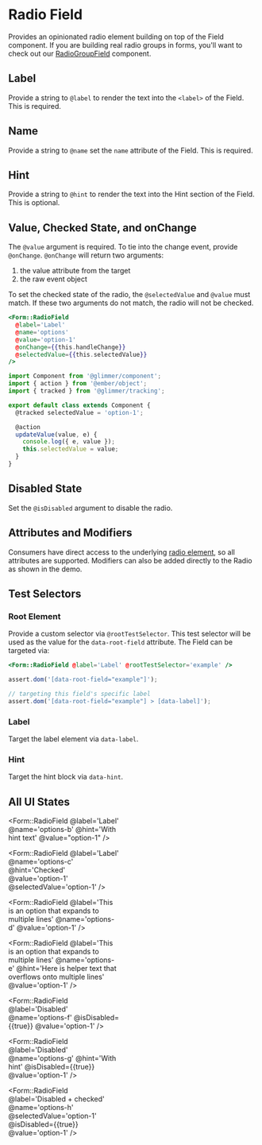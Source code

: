 # Radio Field

Provides an opinionated radio element building on top of the Field component. If you are building real radio groups in forms, you'll want to check out our [RadioGroupField](./radio-group-field) component.

## Label

Provide a string to `@label` to render the text into the `<label>` of the Field. This is required.

## Name

Provide a string to `@name` set the `name` attribute of the Field. This is required.

## Hint

Provide a string to `@hint` to render the text into the Hint section of the Field. This is optional.

## Value, Checked State, and onChange

The `@value` argument is required. To tie into the change event, provide `@onChange`. `@onChange` will return two arguments:

1. the value attribute from the target
2. the raw event object

To set the checked state of the radio, the `@selectedValue` and `@value` must match. If these two arguments do not match, the radio will not be checked.

```hbs
<Form::RadioField
  @label='Label'
  @name='options'
  @value='option-1'
  @onChange={{this.handleChange}}
  @selectedValue={{this.selectedValue}}
/>
```

```js
import Component from '@glimmer/component';
import { action } from '@ember/object';
import { tracked } from '@glimmer/tracking';

export default class extends Component {
  @tracked selectedValue = 'option-1';

  @action
  updateValue(value, e) {
    console.log({ e, value });
    this.selectedValue = value;
  }
}
```

## Disabled State

Set the `@isDisabled` argument to disable the radio.

## Attributes and Modifiers

Consumers have direct access to the underlying [radio element](https://developer.mozilla.org/en-US/docs/Web/HTML/Element/input/radio), so all attributes are supported. Modifiers can also be added directly to the Radio as shown in the demo.

## Test Selectors

### Root Element

Provide a custom selector via `@rootTestSelector`. This test selector will be used as the value for the `data-root-field` attribute. The Field can be targeted via:

```hbs
<Form::RadioField @label='Label' @rootTestSelector='example' />
```

```js
assert.dom('[data-root-field="example"]');

// targeting this field's specific label
assert.dom('[data-root-field="example"] > [data-label]');
```

### Label

Target the label element via `data-label`.

### Hint

Target the hint block via `data-hint`.

## All UI States

<div class="flex flex-col space-y-4" style="max-width: 14rem">
<Form::RadioField
@label='Label'
@name='options-a'
@value='option-1'
/>

<Form::RadioField
@label='Label'
@name='options-b'
@hint='With hint text'
@value="option-1"
/>

<Form::RadioField
@label='Label'
@name='options-c'
@hint='Checked'
@value='option-1'
@selectedValue='option-1'
/>

<Form::RadioField
@label='This is an option that expands to multiple lines'
@name='options-d'
@value='option-1'
/>

<Form::RadioField
@label='This is an option that expands to multiple lines'
@name='options-e'
@hint='Here is helper text that overflows onto multiple lines'
@value='option-1'
/>

<Form::RadioField
@label='Disabled'
@name='options-f'
@isDisabled={{true}}
@value='option-1'
/>

<Form::RadioField
@label='Disabled'
@name='options-g'
@hint='With hint'
@isDisabled={{true}}
@value='option-1'
/>

<Form::RadioField
@label='Disabled + checked'
@name='options-h'
@selectedValue='option-1'
@isDisabled={{true}}
@value='option-1'
/>

</div>
